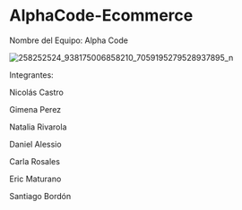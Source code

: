 # AlphaCode-Ecommerce

Nombre del Equipo: Alpha Code

![258252524_938175006858210_7059195279528937895_n](https://github.com/CodeSystem2022/AlphaCode-Ecommerce/assets/113069134/4602a716-3db8-457c-ad93-2d779ae10dee)

Integrantes:

Nicolás Castro

Gimena Perez

Natalia Rivarola

Daniel Alessio

Carla Rosales

Eric Maturano

Santiago Bordón
